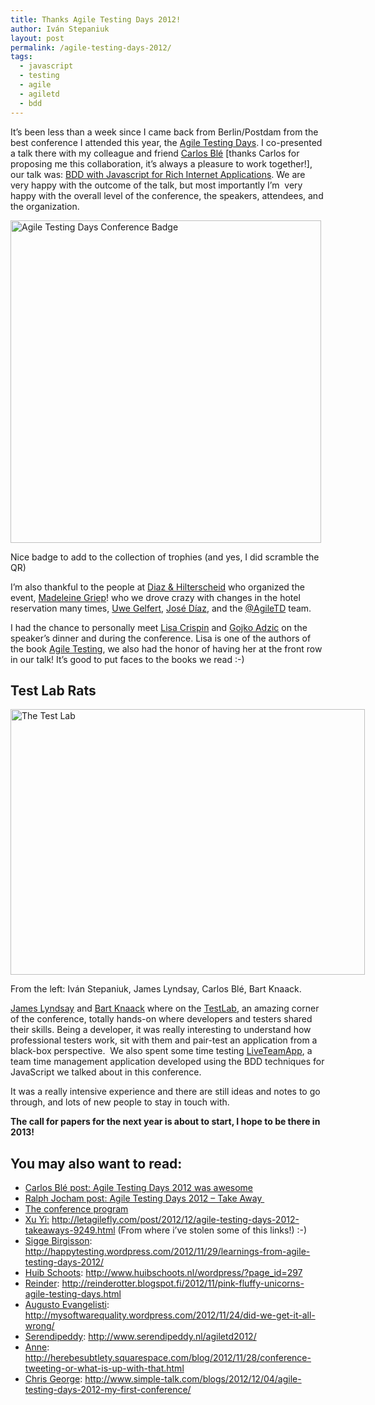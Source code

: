 ```yaml
---
title: Thanks Agile Testing Days 2012!
author: Iván Stepaniuk
layout: post
permalink: /agile-testing-days-2012/
tags:
  - javascript
  - testing
  - agile
  - agiletd
  - bdd
---
```

It&#8217;s been less than a week since I came back from Berlin/Postdam from the best conference I attended this year, the <a title="Agile Testing Days conference" href="http://www.agiletestingdays.com/" target="_blank">Agile Testing Days</a>. I co-presented a talk there with my colleague and friend <a title="Carlos Blé on Twitter" href="https://twitter.com/carlosble" target="_blank">Carlos Blé</a> [thanks Carlos for proposing me this collaboration, it&#8217;s always a pleasure to work together!], our talk was: <a title="Carlos Blé - Iván Stepaniuk: BDD with Javascript for Rich Internet Applications" href="http://www.agiletestingdays.com/program.php?p=46" target="_blank">BDD with Javascript for Rich Internet Applications</a>. We are very happy with the outcome of the talk, but most importantly I&#8217;m  very happy with the overall level of the conference, the speakers, attendees, and the organization.

<div id="attachment_300" style="width: 507px" class="wp-caption alignnone">
  <a href="/img/agile-testing-days.jpg"><img class="wp-image-300 " title="Agile Testing Days Conference Badge" alt="Agile Testing Days Conference Badge" src="/img/agiletd.jpg" width="497" height="516" /></a>
  
  <p class="wp-caption-text">
    Nice badge to add to the collection of trophies (and yes, I did scramble the QR)
  </p>
</div>

I&#8217;m also thankful to the people at <a href="http://www.diazhilterscheid.de/" target="_blank">Diaz & Hilterscheid</a> who organized the event, <a href="http://www.linkedin.com/profile/view?id=133855245&locale=de_DE&trk=tyah" target="_blank">Madeleine Griep</a>! who we drove crazy with changes in the hotel reservation many times, [Uwe Gelfert][1], [José Díaz][2], and the <a title="Agile Testing Days official Twitter account" href="https://twitter.com/AgileTD" target="_blank">@AgileTD</a> team.

I had the chance to personally meet <a dir="ltr" href="https://twitter.com/lisacrispin">Lisa Crispin</a> and <a title="Gojko Adzic on Twitter" href="https://twitter.com/gojkoadzic " target="_blank">Gojko Adzic</a> on the speaker&#8217;s dinner and during the conference. Lisa is one of the authors of the book <a title="Agile Testing-A Practical Guide for Testers and Agile Teams" href="www.amazon.com/Agile-Testing-Practical-Guide-Testers/dp/0321534468" target="_blank">Agile Testing</a>, we also had the honor of having her at the front row in our talk! It&#8217;s good to put faces to the books we read :-)

## Test Lab Rats

<div id="attachment_302" style="width: 577px" class="wp-caption alignnone">
  <a href="/img/2012-11-21-16.10.46.jpg"><img class="wp-image-302 " title="The Test Lab" alt="The Test Lab" src="/img/2012-11-21-16.10.46.jpg" width="567" height="425" /></a>
  
  <p class="wp-caption-text">
    From the left: Iván Stepaniuk, James Lyndsay, Carlos Blé, Bart Knaack.
  </p>
</div>

<a title="James Lyndsay on Twitter" href="https://twitter.com/workroomprds " target="_blank">James Lyndsay</a> and <a title="Bart Knaak on Twitter" href="https://twitter.com/Btknaack " target="_blank">Bart Knaack</a> where on the <a title="TestLab in the AgileTD program" href="http://www.agiletestingdays.com/program.php?p=13" target="_blank">TestLab</a>, an amazing corner of the conference, totally hands-on where developers and testers shared their skills. Being a developer, it was really interesting to understand how professional testers work, sit with them and pair-test an application from a black-box perspective.  We also spent some time testing <a href="http://www.liveteamapp.com/" target="_blank">LiveTeamApp</a>, a team time management application developed using the BDD techniques for JavaScript we talked about in this conference.

It was a really intensive experience and there are still ideas and notes to go through, and lots of new people to stay in touch with.

**The call for papers for the next year is about to start, I hope to be there in 2013!**

## You may also want to read:

  * <a href="http://www.carlosble.com/2012/11/agile-testing-days-2012-was-awesome/" target="_blank">Carlos Blé post: Agile Testing Days 2012 was awesome</a>
  * <a href="http://agiletips.blogspot.com.es/2012/11/agile-testing-days-2012-take-away.html" target="_blank">Ralph Jocham post: Agile Testing Days 2012 &#8211; Take Away </a>
  * <a href="http://www.agiletestingdays.com/program.php" target="_blank">The conference program</a>
  * <a href="http://kaverjody.com" target="_blank"><span><span>Xu Yi</span></span>:</a> <a href="http://letagilefly.com/post/2012/12/agile-testing-days-2012-takeaways-9249.html" target="_blank">http://letagilefly.com/post/2012/12/agile-testing-days-2012-takeaways-9249.html</a> (From where i&#8217;ve stolen some of this links!) :-)
  * [Sigge Birgisson][3]: <http://happytesting.wordpress.com/2012/11/29/learnings-from-agile-testing-days-2012/>
  * <a href="http://www.huibschoots.nl" target="_blank">Huib Schoots</a>: <http://www.huibschoots.nl/wordpress/?page_id=297>
  * [Reinder][4]: <http://reinderotter.blogspot.fi/2012/11/pink-fluffy-unicorns-agile-testing-days.html>
  * <a href="http://ie.linkedin.com/in/augustoevangelisti" target="_blank">Augusto Evangelisti</a>: <http://mysoftwarequality.wordpress.com/2012/11/24/did-we-get-it-all-wrong/>
  * [Serendipeddy][5]: <http://www.serendipeddy.nl/agiletd2012/>
  * [Anne][6]: <http://herebesubtlety.squarespace.com/blog/2012/11/28/conference-tweeting-or-what-is-up-with-that.html>
  * <a href="http://www.simple-talk.com" target="_blank">Chris George</a>: <http://www.simple-talk.com/blogs/2012/12/04/agile-testing-days-2012-my-first-conference/>

 [1]: http://www.linkedin.com/profile/view?id=114933330&locale=de_DE&trk=tyah2
 [2]: http://www.linkedin.com/profile/view?id=4748189&locale=en_US&trk=tyah
 [3]: http://happytesting.wordpress.com/author/siggeb/
 [4]: http://www.blogger.com/profile/16788121025012029738
 [5]: http://www.serendipeddy.nl/author/admin/
 [6]: http://herebesubtlety.squarespace.com/blog/author/herebesubtlety
